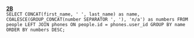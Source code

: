 **[2B](https://github.com/Exove/developer-test#2b-create-an-sql-query)** <br>
``SELECT CONCAT(first_name, ' ', last_name) as name,
COALESCE(GROUP_CONCAT(number SEPARATOR ', '), 'n/a') as numbers
FROM people
LEFT JOIN phones ON people.id = phones.user_id
GROUP BY name
ORDER BY numbers DESC;``
